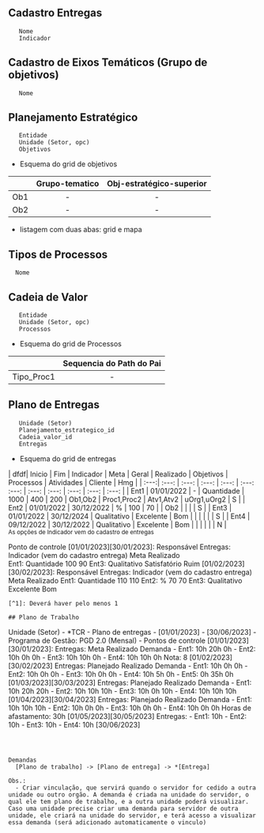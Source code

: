 ## Cadastro Entregas
``` 
   Nome
   Indicador
```

## Cadastro de Eixos Temáticos (Grupo de objetivos)
``` 
   Nome
```

## Planejamento Estratégico
~~~
   Entidade 
   Unidade (Setor, opc)
   Objetivos
~~~
- Esquema do grid de objetivos
  

|&nbsp;|Grupo-tematico|Obj-estratégico-superior|
|:---:|:---:|:---:|
|Ob1|-|-|
|Ob2|-|-|  
  - listagem com duas abas: grid e mapa


## Tipos de Processos
```
  Nome
```

## Cadeia de Valor
~~~
   Entidade 
   Unidade (Setor, opc)
   Processos  
~~~
- Esquema do grid de Processos
  

|&nbsp;|Sequencia do Path do Pai|
|:---:|:---:|
|Tipo_Proc1|-|


## Plano de Entregas
~~~
   Unidade (Setor)
   Planejamento_estrategico_id
   Cadeia_valor_id
   Entregas
~~~  

- Esquema do grid de entregas  
  
|  dfdf| Inicio     |    Fim     | Indicador   |     Meta  |  Geral  | Realizado | Objetivos | Processos   | Atividades | Cliente     |  Hmg  |
| :---:| :---:      | :---:      | :---:       | :---:     | :---:    :---:      | :---:     | :---:       | :---:      | :---:       | :---: |
| Ent1 | 01/01/2022 |     -      |  Quantidade |    1000   |   400   |     200   |  Ob1,Ob2  | Proc1,Proc2 | Atv1,Atv2  | uOrg1,uOrg2 |  S    |
| Ent2 | 01/01/2022 | 30/12/2022 |      %      |    100    |    70   |           |    Ob2    |             |            |             |  S    |
| Ent3 | 01/01/2022 | 30/12/2024 | Qualitativo | Excelente |   Bom   |           |           |             |            |             |  S    |
| Ent4 | 09/12/2022 | 30/12/2022 | Qualitativo | Excelente |   Bom   |           |           |             |            |             |  N    |  
  <sup>As opções de Indicador vem do cadastro de entregas</sup> 

   Ponto de controle
      [01/01/2023][30/01/2023]:
          Responsável
          Entregas:
                    Indicador (vem do cadastro entrega) Meta         Realizado  
          Ent1:     Quantidade                          100          90
          Ent3:     Qualitativo                         Satisfatório Ruim
      [01/02/2023][30/02/2023]:
          Responsável
          Entregas:
                    Indicador (vem do cadastro entrega) Meta         Realizado
          Ent1:     Quantidade                          110          110
          Ent2:     %                                   70           70
          Ent3:     Qualitativo                         Excelente    Bom
```
[^1]: Deverá haver pelo menos 1

## Plano de Trabalho
```
Unidade (Setor) - *TCR - Plano de entregas - [01/01/2023] - [30/06/2023] - Programa de Gestão: PGD 2.0 (Mensal)
    - Pontos de controle
      [01/01/2023][30/01/2023]:
         Entregas:
              			Meta Realizado Demanda
            - Ent1: 10h       20h      0h
            - Ent2: 10h       0h       0h
            - Ent3: 10h       10h      0h
            - Ent4: 10h       10h      0h
            Nota: 8
      [01/02/2023][30/02/2023]
         Entregas:
         			Planejado Realizado Demanda
            - Ent1: 10h       0h       0h
            - Ent2: 10h       0h       0h
            - Ent3: 10h       0h       0h
            - Ent4: 10h       5h       0h
            - Ent5: 0h        35h      0h
      [01/03/2023][30/03/2023]
         Entregas:
         			Planejado Realizado Demanda
            - Ent1: 10h       20h      20h
            - Ent2: 10h       10h      10h
            - Ent3: 10h       0h       10h
            - Ent4: 10h       10h      10h
      [01/04/2023][30/04/2023]
         Entregas:
         			Planejado Realizado Demanda
            - Ent1: 10h       10h      10h
            - Ent2: 10h       0h       0h
            - Ent3: 10h       0h       0h
            - Ent4: 10h       0h       0h
            Horas de afastamento: 30h
      [01/05/2023][30/05/2023]
         Entregas:
            - Ent1: 10h
            - Ent2: 10h
            - Ent3: 10h
            - Ent4: 10h
      [30/06/2023]
```



Demandas
  [Plano de trabalho] -> [Plano de entrega] -> *[Entrega]

Obs.:
  - Criar vinculação, que servirá quando o servidor for cedido a outra unidade ou outro orgão. A demanda é criada na unidade do servidor, o qual ele tem plano de trabalho, e a outra unidade poderá visualizar. Caso uma unidade precise criar uma demanda para servidor de outra unidade, ele criará na unidade do servidor, e terá acesso a visualizar essa demanda (será adicionado automaticamente o vinculo)